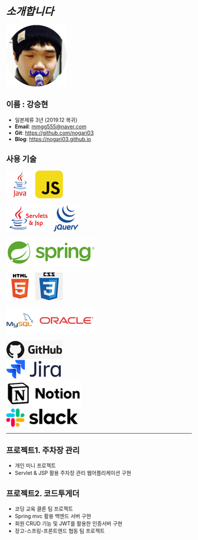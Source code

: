 # _소개합니다_
![profile](image/photo.png)

## 이름 : **강승현**
      
- 일본체류 3년 (2019.12 복귀)
- **Email**: mmgg555@naver.com
- **Git**: https://github.com/nogari03
- **Blog**: https://nogari03.github.io

## 사용 기술

![java](image/skills/java.jpg) ![javascript](image/skills/javascript.png)  

![servlet](image/skills/servlet.png) ![jQuery](image/skills/jQuery.png)  
 
![spring](image/skills/spring.png)


![html5](image/skills/html5.png) ![css](image/skills/css.png)

![mysql](image/skills/mysql.png) ![oracle](image/skills/oracle.jpg) 

![github](image/skills/github.jpg)  
![jira](image/skills/jira.png)  
![notion](image/skills/notion.png)  
![skills](image/skills/slack.png)


----


## 프로젝트1. 주차장 관리   
- 개인 미니 프로젝트
- Servlet & JSP 활용 주차장 관리 웹어플리케이션 구현  

## 프로젝트2. 코드투게더    
- 코딩 교육 클론 팀 프로젝트   
- Spring mvc 활용 백엔드 서버 구현   
- 회원 CRUD 기능 및 JWT를 활용한 인증서버 구현   
- 장고-스프링-프론트엔드 협동 팀 프로젝트